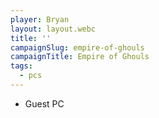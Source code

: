 ```yaml
---
player: Bryan
layout: layout.webc
title: ''
campaignSlug: empire-of-ghouls
campaignTitle: Empire of Ghouls
tags:
  - pcs
---
```


- Guest PC
